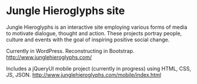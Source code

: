 # Jungle Hieroglyphs site

Jungle Hieroglyphs is an interactive site employing various forms of media to motivate dialogue, thought and action. These projects portray people, culture and events with the goal of inspiring positive social change.

Currently in WordPress. Reconstructing in Bootstrap.
http://www.junglehieroglyphs.com/

Includes a jQueryUI mobile project (currently in progress) using HTML, CSS, JS, JSON.
http://www.junglehieroglyphs.com/mobile/index.html
